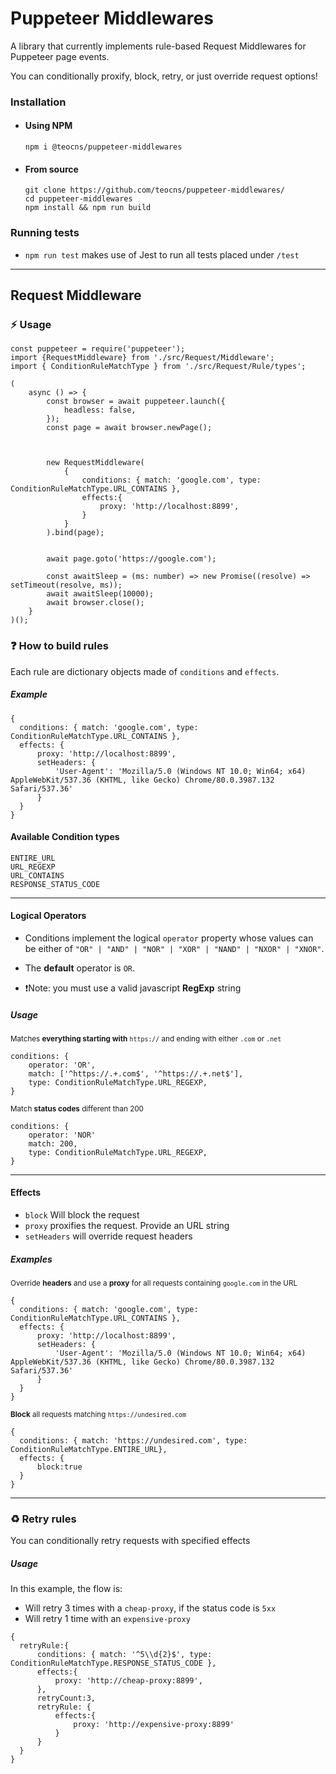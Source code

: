 # Puppeteer Middlewares
A library that currently implements rule-based Request Middlewares for Puppeteer page events.

You can conditionally proxify, block, retry, or just override request options!

### Installation 

- #### Using NPM
  ```npm i @teocns/puppeteer-middlewares```
- #### From source
  ```
  git clone https://github.com/teocns/puppeteer-middlewares/
  cd puppeteer-middlewares
  npm install && npm run build
  ```
### Running tests

  - `npm run test` makes use of Jest to run all tests placed under `/test`

---
## Request Middleware


### ⚡ Usage

```
const puppeteer = require('puppeteer');
import {RequestMiddleware} from './src/Request/Middleware';
import { ConditionRuleMatchType } from './src/Request/Rule/types';

(
    async () => {
        const browser = await puppeteer.launch({
            headless: false,
        });
        const page = await browser.newPage();

        
    
        new RequestMiddleware(
            {
                conditions: { match: 'google.com', type: ConditionRuleMatchType.URL_CONTAINS },
                effects:{
                    proxy: 'http://localhost:8899',
                }
            }
        ).bind(page);


        await page.goto('https://google.com');

        const awaitSleep = (ms: number) => new Promise((resolve) => setTimeout(resolve, ms));
        await awaitSleep(10000);
        await browser.close();
    }
)();

```


### ❓ How to build rules

Each rule are dictionary objects made of `conditions` and `effects`. 

##### Example
```
{
  conditions: { match: 'google.com', type: ConditionRuleMatchType.URL_CONTAINS },
  effects: {
      proxy: 'http://localhost:8899',
      setHeaders: {
          'User-Agent': 'Mozilla/5.0 (Windows NT 10.0; Win64; x64) AppleWebKit/537.36 (KHTML, like Gecko) Chrome/80.0.3987.132 Safari/537.36'
      }
  }
}
```
#### Available Condition types

```
ENTIRE_URL
URL_REGEXP
URL_CONTAINS
RESPONSE_STATUS_CODE
```
----
####  Logical Operators
- Conditions implement the logical `operator` property whose values can be either of `"OR" | "AND" | "NOR" | "XOR" | "NAND" | "NXOR" | "XNOR"`.

- The **default** operator is `OR`.

- ❗Note: you must use a valid javascript **RegExp** string

##### Usage


  <sub>Matches **everything starting with** `https://` and ending with either `.com` or `.net`</sub>  
  ```
  conditions: {
      operator: 'OR',
      match: ['^https://.+.com$', '^https://.+.net$'],
      type: ConditionRuleMatchType.URL_REGEXP,
  }
  ```

  
  <sub>Match **status codes** different than 200 </sub>

  ```
  conditions: {
      operator: 'NOR'
      match: 200,
      type: ConditionRuleMatchType.URL_REGEXP,
  }
  ```
---

#### Effects


- `block` Will block the request
- `proxy` proxifies the request. Provide an URL string
- `setHeaders` will override request headers

##### Examples

<sub>Override **headers** and use a **proxy** for all requests containing `google.com` in the URL</sub>
```
{
  conditions: { match: 'google.com', type: ConditionRuleMatchType.URL_CONTAINS },
  effects: {
      proxy: 'http://localhost:8899',
      setHeaders: {
          'User-Agent': 'Mozilla/5.0 (Windows NT 10.0; Win64; x64) AppleWebKit/537.36 (KHTML, like Gecko) Chrome/80.0.3987.132 Safari/537.36'
      }
  }
}
```
<sub>**Block** all requests matching `https://undesired.com`</sub>
```
{
  conditions: { match: 'https://undesired.com', type: ConditionRuleMatchType.ENTIRE_URL},
  effects: {
      block:true
  }
}
```
---
### ♻️ Retry rules

You can conditionally retry requests with specified effects

##### Usage

In this example, the flow is:
- Will retry 3 times with a `cheap-proxy`, if the status code is `5xx`
- Will retry 1 time with an `expensive-proxy`
```
{ 
  retryRule:{
      conditions: { match: '^5\\d{2}$', type: ConditionRuleMatchType.RESPONSE_STATUS_CODE },
      effects:{
          proxy: 'http://cheap-proxy:8899',
      }, 
      retryCount:3,
      retryRule: {
          effects:{
              proxy: 'http://expensive-proxy:8899'
          }
      }
  }
}
```

